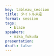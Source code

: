 ```yaml
---
key: tableau_session
title: タイトル未定
format: session
tags:
  - blaze
speakers:
  - mika_fukuda
presentation: 
draft: false
---
```



